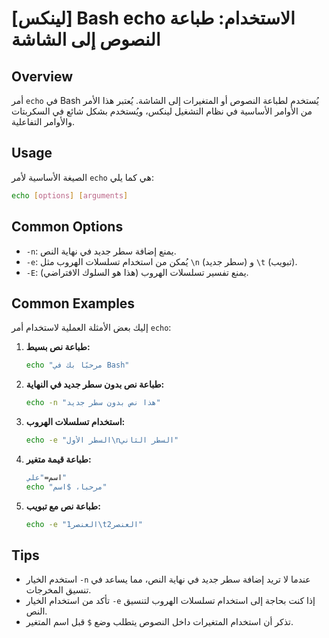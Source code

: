 # [لينكس] Bash echo الاستخدام: طباعة النصوص إلى الشاشة

## Overview
أمر `echo` في Bash يُستخدم لطباعة النصوص أو المتغيرات إلى الشاشة. يُعتبر هذا الأمر من الأوامر الأساسية في نظام التشغيل لينكس، ويُستخدم بشكل شائع في السكربتات والأوامر التفاعلية.

## Usage
الصيغة الأساسية لأمر `echo` هي كما يلي:

```bash
echo [options] [arguments]
```

## Common Options
- `-n`: يمنع إضافة سطر جديد في نهاية النص.
- `-e`: يُمكن من استخدام تسلسلات الهروب مثل `\n` (سطر جديد) و `\t` (تبويب).
- `-E`: يمنع تفسير تسلسلات الهروب (هذا هو السلوك الافتراضي).

## Common Examples
إليك بعض الأمثلة العملية لاستخدام أمر `echo`:

1. **طباعة نص بسيط:**
   ```bash
   echo "مرحبًا بك في Bash"
   ```

2. **طباعة نص بدون سطر جديد في النهاية:**
   ```bash
   echo -n "هذا نص بدون سطر جديد"
   ```

3. **استخدام تسلسلات الهروب:**
   ```bash
   echo -e "السطر الأول\nالسطر الثاني"
   ```

4. **طباعة قيمة متغير:**
   ```bash
   اسم="علي"
   echo "مرحبا، $اسم"
   ```

5. **طباعة نص مع تبويب:**
   ```bash
   echo -e "العنصر1\tالعنصر2"
   ```

## Tips
- استخدم الخيار `-n` عندما لا تريد إضافة سطر جديد في نهاية النص، مما يساعد في تنسيق المخرجات.
- تأكد من استخدام الخيار `-e` إذا كنت بحاجة إلى استخدام تسلسلات الهروب لتنسيق النص.
- تذكر أن استخدام المتغيرات داخل النصوص يتطلب وضع `$` قبل اسم المتغير.
